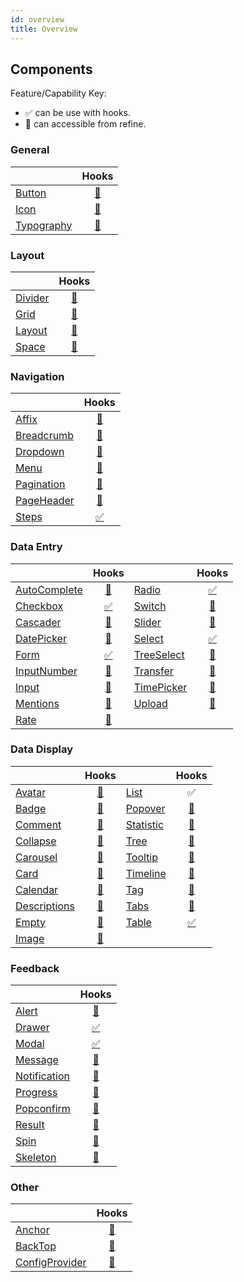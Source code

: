 ```yaml
---
id: overview
title: Overview
---
```


## Components

Feature/Capability Key:

-   ✅ can be use with hooks.
-   🔵 can accessible from refine.

### General

|                                                         |                     Hooks                      |
| ------------------------------------------------------- | :--------------------------------------------: |
| [Button](https://ant.design/components/button/)         |   [🔵](https://ant.design/components/button/)   |
| [Icon](https://ant.design/components/icon/)             |    [🔵](https://ant.design/components/icon/)    |
| [Typography](https://ant.design/components/typography/) | [🔵](https://ant.design/components/typography/) |

### Layout

|                                                   |                    Hooks                    |
| ------------------------------------------------- | :-----------------------------------------: |
| [Divider](https://ant.design/components/divider/) | [🔵](https://ant.design/components/divider/) |
| [Grid](https://ant.design/components/grid/)       |  [🔵](https://ant.design/components/grid/)   |
| [Layout](https://ant.design/components/layout/)   | [🔵](https://ant.design/components/layout/)  |
| [Space](https://ant.design/components/space/)     |  [🔵](https://ant.design/components/space/)  |

### Navigation

|                                                          |                      Hooks                      |
| -------------------------------------------------------- | :---------------------------------------------: |
| [Affix](https://ant.design/components/affix/)            |    [🔵](https://ant.design/components/affix/)    |
| [Breadcrumb](https://ant.design/components/breadcrumb/)  | [🔵](https://ant.design/components/breadcrumb/)  |
| [Dropdown](https://ant.design/components/dropdown/)      |  [🔵](https://ant.design/components/dropdown/)   |
| [Menu](https://ant.design/components/menu/)              |    [🔵](https://ant.design/components/menu/)     |
| [Pagination](https://ant.design/components/pagination/)  | [🔵](https://ant.design/components/pagination/)  |
| [PageHeader](https://ant.design/components/page-header/) | [🔵](https://ant.design/components/page-header/) |
| [Steps](https://ant.design/components/steps/)            |          [✅](../api-references/hooks/form/useStepsForm.md)          |

### Data Entry

|                                                              |                       Hooks                       |                                                          |                      Hooks                      |
| ------------------------------------------------------------ | :-----------------------------------------------: | -------------------------------------------------------- | :---------------------------------------------: |
| [AutoComplete](https://ant.design/components/auto-complete/) | [🔵](https://ant.design/components/auto-complete/) | [Radio](https://ant.design/components/radio/)            |      [✅](../api-references/hooks/field/useRadioGroup.md)       |
| [Checkbox](https://ant.design/components/checkbox/)          |      [✅](../api-references/hooks/field/useCheckboxGroup.md)      | [Switch](https://ant.design/components/switch/)          |   [🔵](https://ant.design/components/switch/)    |
| [Cascader](https://ant.design/components/cascader/)          |   [🔵](https://ant.design/components/cascader/)    | [Slider](https://ant.design/components/slider/)          |   [🔵](https://ant.design/components/slider/)    |
| [DatePicker](https://ant.design/components/date-picker/)     |  [🔵](https://ant.design/components/date-picker/)  | [Select](https://ant.design/components/select/)          |        [✅](../api-references/hooks/field/useSelect.md)         |
| [Form](https://ant.design/components/form/)                  |           [✅](../api-references/hooks/form/useForm.md)           | [TreeSelect](https://ant.design/components/tree-select/) | [🔵](https://ant.design/components/tree-select)  |
| [InputNumber](https://ant.design/components/input-number/)   | [🔵](https://ant.design/components/input-number/)  | [Transfer](https://ant.design/components/transfer/)      |  [🔵](https://ant.design/components/transfer/)   |
| [Input](https://ant.design/components/input/)                |     [🔵](https://ant.design/components/input/)     | [TimePicker](https://ant.design/components/time-picker/) | [🔵](https://ant.design/components/time-picker/) |
| [Mentions](https://ant.design/components/mentions/)          |   [🔵](https://ant.design/components/mentions/)    | [Upload](https://ant.design/components/upload/)          |   [🔵](https://ant.design/components/upload/)    |
| [Rate](https://ant.design/components/rate/)                  |     [🔵](https://ant.design/components/rate/)      |

### Data Display

|                                                             |                      Hooks                       |                                                       |                     Hooks                     |
| ----------------------------------------------------------- | :----------------------------------------------: | ----------------------------------------------------- | :-------------------------------------------: |
| [Avatar](https://ant.design/components/avatar/)             |    [🔵](https://ant.design/components/avatar/)    | [List](https://ant.design/components/upload/)         |                       ✅                       |
| [Badge](https://ant.design/components/badge/)               |    [🔵](https://ant.design/components/badge/)     | [Popover](https://ant.design/components/popover/)     |  [🔵](https://ant.design/components/popover/)  |
| [Comment](https://ant.design/components/comment/)           |   [🔵](https://ant.design/components/comment/)    | [Statistic](https://ant.design/components/statistic/) | [🔵](https://ant.design/components/statistic/) |
| [Collapse](https://ant.design/components/collapse/)         |   [🔵](https://ant.design/components/collapse/)   | [Tree](https://ant.design/components/tree/)           |   [🔵](https://ant.design/components/tree/)    |
| [Carousel](https://ant.design/components/carousel/)         |   [🔵](https://ant.design/components/carousel/)   | [Tooltip](https://ant.design/components/tooltip/)     |  [🔵](https://ant.design/components/tooltip/)  |
| [Card](https://ant.design/components/card/)                 |     [🔵](https://ant.design/components/card/)     | [Timeline](https://ant.design/components/timeline/)   | [🔵](https://ant.design/components/timeline/)  |
| [Calendar](https://ant.design/components/calendar/)         |   [🔵](https://ant.design/components/calendar/)   | [Tag](https://ant.design/components/tag/)             |    [🔵](https://ant.design/components/tag/)    |
| [Descriptions](https://ant.design/components/descriptions/) | [🔵](https://ant.design/components/descriptions/) | [Tabs](https://ant.design/components/tabs/)           |   [🔵](https://ant.design/components/tabs/)    |
| [Empty](https://ant.design/components/empty/)               |    [🔵](https://ant.design/components/empty/)     | [Table](https://ant.design/components/table/)         |        [✅](../api-references/hooks/table/useTable.md)        |
| [Image](https://ant.design/components/image/)               |    [🔵](https://ant.design/components/image/)     |

### Feedback

|                                                             |                      Hooks                       |
| ----------------------------------------------------------- | :----------------------------------------------: |
| [Alert](https://ant.design/components/alert/)               |    [🔵](https://ant.design/components/alert/)     |
| [Drawer](https://ant.design/components/drawer/)             |       [✅](../api-references/hooks/form/useDrawerForm.md)        |
| [Modal](https://ant.design/components/modal/)               |        [✅](../api-references/hooks/form/useModalForm.md)        |
| [Message](https://ant.design/components/message/)           |   [🔵](https://ant.design/components/message/)    |
| [Notification](https://ant.design/components/notification/) | [🔵](https://ant.design/components/notification/) |
| [Progress](https://ant.design/components/progress/)         |   [🔵](https://ant.design/components/progress/)   |
| [Popconfirm](https://ant.design/components/popconfirm/)     |  [🔵](https://ant.design/components/popconfirm/)  |
| [Result](https://ant.design/components/result/)             |    [🔵](https://ant.design/components/result/)    |
| [Spin](https://ant.design/components/spin/)                 |     [🔵](https://ant.design/components/spin/)     |
| [Skeleton](https://ant.design/components/skeleton/)         |   [🔵](https://ant.design/components/skeleton/)   |

### Other

|                                                                  |                        Hooks                        |
| ---------------------------------------------------------------- | :-------------------------------------------------: |
| [Anchor](https://ant.design/components/anchor/)                  |     [🔵](https://ant.design/components/anchor/)      |
| [BackTop](https://ant.design/components/back-top/)               |    [🔵](https://ant.design/components/back-top/)     |
| [ConfigProvider](https://ant.design/components/config-provider/) | [🔵](https://ant.design/components/config-provider/) |

